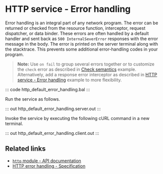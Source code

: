 # HTTP service - Error handling

Error handling is an integral part of any network program. The error can be returned or checked from the resource function, interceptor, request dispatcher, or data binder. These errors are often handled by a default handler and sent back as `500 InternalSeverError` responses with the error message in the body. The error is printed on the server terminal along with the stacktrace. This prevents some additional error-handling codes in your program.

>**Note:** Use `on fail` to group several errors together or to customize the `check` error as described in [Check semantics](/learn/by-example/check-semantics/) example. Alternatively, add a response error interceptor as described in [HTTP service - Error handling](/learn/by-example/http-error-handling/) example to more flexibility.

::: code http_default_error_handling.bal :::

Run the service as follows.

::: out http_default_error_handling.server.out :::

Invoke the service by executing the following cURL command in a new terminal.

::: out http_default_error_handling.client.out :::

## Related links
- [`http` module - API documentation](https://lib.ballerina.io/ballerina/http/latest/)
- [HTTP error handling - Specification](/spec/http/#82-error-handling)
